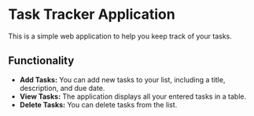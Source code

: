 # Task Tracker Application

This is a simple web application to help you keep track of your tasks.

## Functionality

* **Add Tasks:** You can add new tasks to your list, including a title, description, and due date.
* **View Tasks:** The application displays all your entered tasks in a table.
* **Delete Tasks:** You can delete tasks from the list.

